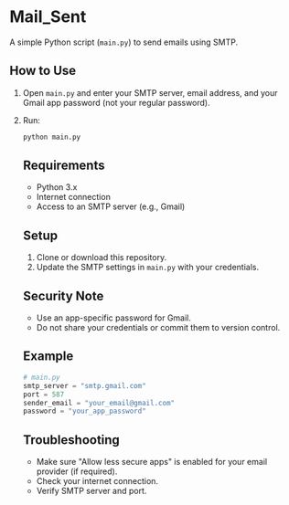 # Mail_Sent

A simple Python script (`main.py`) to send emails using SMTP.

## How to Use

1. Open `main.py` and enter your SMTP server, email address, and your Gmail app password (not your regular password).
2. Run:
    ```bash
    python main.py
    ```
    ## Requirements

    - Python 3.x
    - Internet connection
    - Access to an SMTP server (e.g., Gmail)

    ## Setup

    1. Clone or download this repository.
    2. Update the SMTP settings in `main.py` with your credentials.

    ## Security Note

    - Use an app-specific password for Gmail.
    - Do not share your credentials or commit them to version control.

    ## Example

    ```python
    # main.py
    smtp_server = "smtp.gmail.com"
    port = 587
    sender_email = "your_email@gmail.com"
    password = "your_app_password"
    ```

    ## Troubleshooting

    - Make sure "Allow less secure apps" is enabled for your email provider (if required).
    - Check your internet connection.
    - Verify SMTP server and port.
